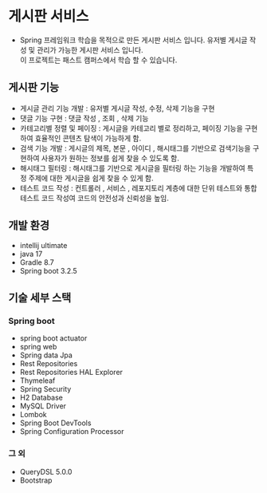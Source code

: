 # 게시판 서비스
* Spring 프레임워크 학습을 목적으로 만든 게시판 서비스 입니다. 유저별 게시글 작성 및 관리가 가능한 게시판 서비스 입니다. </br>
이 프로젝트는 패스트 캠퍼스에서 학습 할 수 있습니다.

## 게시판 기능
* 게시글 관리 기능 개발 : 유저별 게시글 작성, 수정, 삭제 기능을 구현
* 댓글 기능 구현 : 댓글 작성 , 조회 , 삭제 기능
* 카테고리별 정렬 및 페이징 : 게시글을 카테고리 별로 정리하고, 페이징 기능을 구현하여 효율적인 콘텐츠 탐색이 가능하게 함.
* 검색 기능 개발 : 게시글의 제목, 본문 , 아이디 , 해시태그를 기반으로 검색기능을 구현하여 사용자가 원하는 정보를 쉽게 찾을 수 있도록 함.
* 해시태그 필터링 : 해시태그를 기반으로 게시글을 필터링 하는 기능을 개발하여 특정 주제에 대한 게시글을 쉽게 찾을 수 있게 함.
* 테스트 코드 작성 : 컨트롤러 , 서비스 , 레포지토리 계층에 대한 단위 테스트와 통합 테스트 코드 작성여 코드의 안전성과 신뢰성을 높임.

## 개발 환경
* intellij ultimate
* java 17
* Gradle 8.7
* Spring boot 3.2.5
## 기술 세부 스택
### Spring boot
* spring boot actuator
* spring web
* Spring data Jpa
* Rest Repositories
* Rest Repositories HAL Explorer
* Thymeleaf
* Spring Security
* H2 Database
* MySQL Driver
* Lombok
* Spring Boot DevTools
* Spring Configuration Processor
### 그 외
 * QueryDSL 5.0.0
 * Bootstrap
